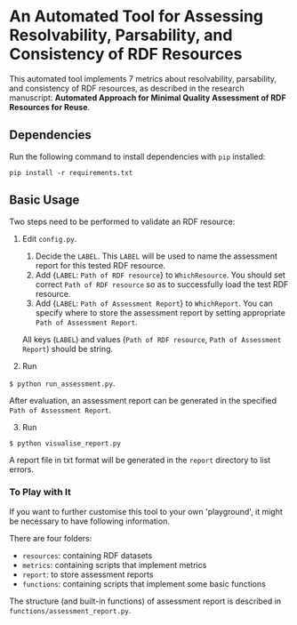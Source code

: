# An Automated Tool for Assessing Resolvability, Parsability, and Consistency of RDF Resources    

This automated tool implements 7 metrics about resolvability, parsability, and consistency of RDF resources, 
as described in the research manuscript: 
**Automated Approach for Minimal Quality Assessment of RDF Resources for Reuse**.

## Dependencies
Run the following command to install dependencies with `pip` installed:
 
```
pip install -r requirements.txt
```

## Basic Usage
Two steps need to be performed to validate an RDF resource:
1. Edit `config.py`. 
    1. Decide the `LABEL`. This `LABEL` will be used to name the assessment report for this tested RDF resource. 
    2. Add {`LABEL`: `Path of RDF resource`} to `WhichResource`. 
    You should set correct `Path of RDF resource` so as to successfully load the test RDF resource. 
    3. Add {`LABEL`: `Path of Assessment Report`} to `WhichReport`. 
    You can specify where to store the assessment report by setting appropriate `Path of Assessment Report`.
     
    All keys (`LABEL`) and values (`Path of RDF resource`, `Path of Assessment Report`) should be string.
    
2. Run 

`$ python run_assessment.py`.
    
  After evaluation, an assessment report can be generated in the specified `Path of Assessment Report`.

3. Run
 
`$ python visualise_report.py` 

A report file in txt format will be generated in the `report` directory to list errors. 
   
    
### To Play with It 
If you want to further customise this tool to your own 'playground', it might be necessary to have following information.

There are four folders:

* `resources`: containing RDF datasets
* `metrics`: containing scripts that implement metrics
* `report`: to store assessment reports 
* `functions`: containing scripts that implement some basic functions 

The structure (and built-in functions) of assessment report is described in `functions/assessment_report.py`. 

